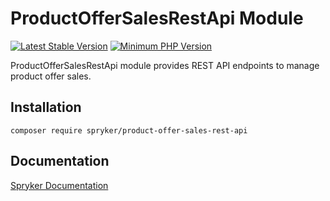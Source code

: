 # ProductOfferSalesRestApi Module
[![Latest Stable Version](https://poser.pugx.org/spryker/product-offer-sales-rest-api/v/stable.svg)](https://packagist.org/packages/spryker/product-offer-sales-rest-api)
[![Minimum PHP Version](https://img.shields.io/badge/php-%3E%3D%208.1-8892BF.svg)](https://php.net/)

ProductOfferSalesRestApi module provides REST API endpoints to manage product offer sales.

## Installation

```
composer require spryker/product-offer-sales-rest-api
```

## Documentation

[Spryker Documentation](https://docs.spryker.com)
